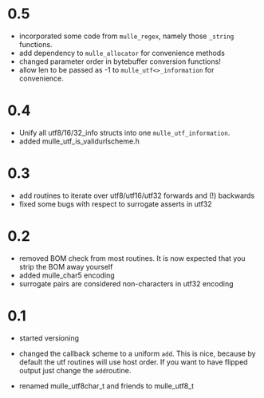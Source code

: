 # 0.5

* incorporated some code from `mulle_regex`, namely those `_string` functions.
* add dependency to `mulle_allocator` for convenience methods
* changed parameter order in bytebuffer conversion functions!
* allow len to be passed as -1 to `mulle_utf<>_information` for convenience.


# 0.4

* Unify all utf8/16/32_info structs into one `mulle_utf_information`.
* added mulle_utf_is_validurlscheme.h


# 0.3

* add routines to iterate over utf8/utf16/utf32 forwards and (!) backwards
* fixed some bugs with respect to surrogate asserts in utf32


# 0.2

* removed BOM check from most routines. It is now expected that you strip
  the BOM away yourself
* added mulle_char5 encoding 
* surrogate pairs are considered non-characters in utf32 encoding 


# 0.1

* started versioning

* changed the callback scheme to a uniform `add`. This is nice,
  because by default the utf routines will use host order. If you want
  to have flipped output just change the `add`routine.

* renamed mulle_utf8char_t and friends to mulle_utf8_t
